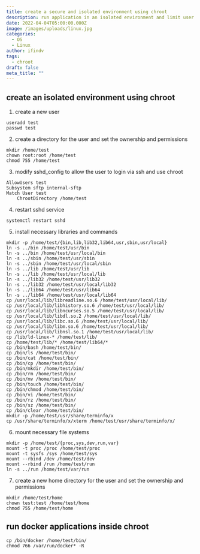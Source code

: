 ```yaml
---
title: create a secure and isolated environment using chroot
description: run application in an isolated environment and limit user's access
date: 2022-04-04T05:00:00.000Z
image: /images/uploads/linux.jpg
categories:
  - OS
  - Linux
author: ifindv
tags:
  - chroot
draft: false
meta_title: ""
---
```

## create an isolated environment using chroot

1. create a new user

```abuild
useradd test
passwd test
```

2. create a directory for the user and set the ownership and permissions

```
mkdir /home/test
chown root:root /home/test
chmod 755 /home/test
```

3. modify sshd_config to allow the user to login via ssh and use chroot

```
AllowUsers test
Subsystem sftp internal-sftp
Match User test
    ChrootDirectory /home/test
```

4. restart sshd service

```
systemctl restart sshd
```

5. install necessary libraries and commands

```
mkdir -p /home/test/{bin,lib,lib32,lib64,usr,sbin,usr/local}
ln -s ../bin /home/test/usr/bin
ln -s ../bin /home/test/usr/local/bin
ln -s ../sbin /home/test/usr/sbin
ln -s ../sbin /home/test/usr/local/sbin
ln -s ../lib /home/test/usr/lib
ln -s ../lib /home/test/usr/local/lib
ln -s ../lib32 /home/test/usr/lib32
ln -s ../lib32 /home/test/usr/local/lib32
ln -s ../lib64 /home/test/usr/lib64
ln -s ../lib64 /home/test/usr/local/lib64
cp /usr/local/lib/libreadline.so.6 /home/test/usr/local/lib/
cp /usr/local/lib/libhistory.so.6 /home/test/usr/local/lib/
cp /usr/local/lib/libncurses.so.5 /home/test/usr/local/lib/
cp /usr/local/lib/libdl.so.2 /home/test/usr/local/lib/
cp /usr/local/lib/libc.so.6 /home/test/usr/local/lib/
cp /usr/local/lib/libm.so.6 /home/test/usr/local/lib/
cp /usr/local/lib/libnsl.so.1 /home/test/usr/local/lib/
cp /lib/ld-linux-* /home/test/lib/
cp /home/test/lib/* /home/test/lib64/*
cp /bin/bash /home/test/bin/
cp /bin/ls /home/test/bin/
cp /bin/cat /home/test/bin/
cp /bin/cp /home/test/bin/
cp /bin/mkdir /home/test/bin/
cp /bin/rm /home/test/bin/
cp /bin/mv /home/test/bin/
cp /bin/touch /home/test/bin/
cp /bin/chmod /home/test/bin/
cp /bin/vi /home/test/bin/
cp /bin/rz /home/test/bin/
cp /bin/sz /home/test/bin/
cp /bin/clear /home/test/bin/
mkdir -p /home/test/usr/share/terminfo/x
cp /usr/share/terminfo/x/xterm /home/test/usr/share/terminfo/x/
```

6. mount necessary file systems

```
mkdir -p /home/test/{proc,sys,dev,run,var}
mount -t proc /proc /home/test/proc
mount -t sysfs /sys /home/test/sys
mount --rbind /dev /home/test/dev
mount --rbind /run /home/test/run
ln -s ../run /home/test/var/run
```

7. create a new home directory for the user and set the ownership and permissions

```
mkdir /home/test/home
chown test:test /home/test/home
chmod 755 /home/test/home
```

## run docker applications inside chroot

```
cp /bin/docker /home/test/bin/
chmod 766 /var/run/docker* -R
```
